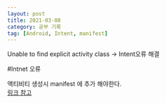 ```yaml
---
layout: post
title: 2021-03-08
category: 공부 기록
tag: [Android, Intent, manifest]
---
```


Unable to find explicit activity class -> Intent오류 해결<br>

#Intnet 오류

액티비티 생성시 manifest 에 추가 해야한다.<Br>
[링크 참고](https://vesselsdiary.tistory.com/8)<br>
